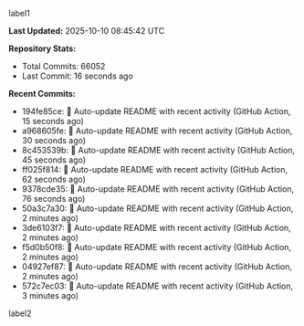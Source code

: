 
label1 
<!-- ACTIVITY_START -->
**Last Updated:** 2025-10-10 08:45:42 UTC

**Repository Stats:**
- Total Commits: 66052
- Last Commit: 16 seconds ago

**Recent Commits:**
- 194fe85ce: 🤖 Auto-update README with recent activity (GitHub Action, 15 seconds ago)
- a968605fe: 🤖 Auto-update README with recent activity (GitHub Action, 30 seconds ago)
- 8c453539b: 🤖 Auto-update README with recent activity (GitHub Action, 45 seconds ago)
- ff025f814: 🤖 Auto-update README with recent activity (GitHub Action, 62 seconds ago)
- 9378cde35: 🤖 Auto-update README with recent activity (GitHub Action, 76 seconds ago)
- 50a3c7a30: 🤖 Auto-update README with recent activity (GitHub Action, 2 minutes ago)
- 3de6103f7: 🤖 Auto-update README with recent activity (GitHub Action, 2 minutes ago)
- f5d0b50f8: 🤖 Auto-update README with recent activity (GitHub Action, 2 minutes ago)
- 04927ef87: 🤖 Auto-update README with recent activity (GitHub Action, 2 minutes ago)
- 572c7ec03: 🤖 Auto-update README with recent activity (GitHub Action, 3 minutes ago)
<!-- ACTIVITY_END -->

label2
